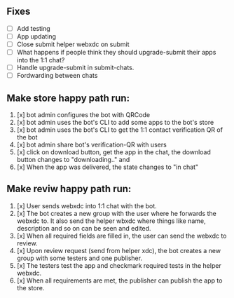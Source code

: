 
## Fixes
- [ ] Add testing
- [ ] App updating
- [ ] Close submit helper webxdc on submit
- [ ] What happens if people think they should upgrade-submit their apps into the 1:1 chat?
- [ ] Handle upgrade-submit in submit-chats.
- [ ] Fordwarding between chats

## Make store happy path run:
1. [x] bot admin configures the bot with QRCode
2. [x] bot admin uses the bot's CLI to add some apps to the bot's store 
3. [x] bot admin uses the bot's CLI to get the 1:1 contact verification QR of the bot
4. [x] bot admin share bot's verification-QR with users
6. [x] click on download button, get the app in the chat, the download button changes to "downloading.." and
7. [x] When the app was delivered, the state changes to "in chat"

## Make reviw happy path run:
1. [x] User sends webxdc into 1:1 chat with the bot.
2. [x] The bot creates a new group with the user where he forwards the webxdc to. It also send the helper wbxdc where things like name, description and so on can be seen and edited.
3. [x] When all required fields are filled in, the user can send the webxdc to review.
4. [x] Upon review request (send from helper xdc), the bot creates a new group with some testers and one publisher.
5. [x] The testers test the app and checkmark required tests in the helper webxdc.
6. [x] When all requirements are met, the publisher can publish the app to the store. 
